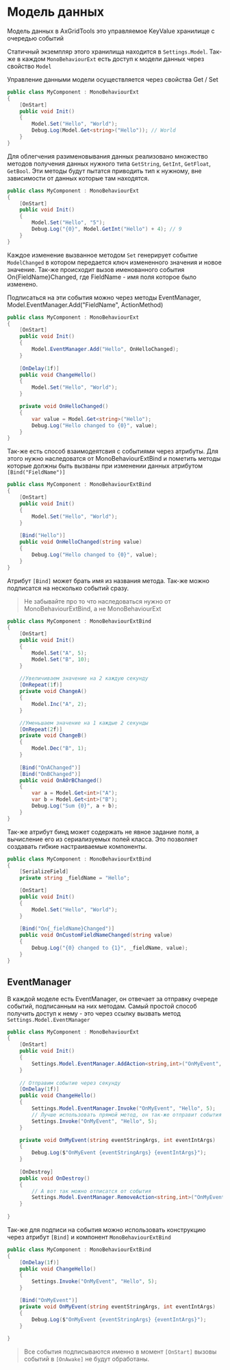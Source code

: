 Модель данных
=============

Модель данных в AxGridTools это управляемое KeyValue хранилище с очередью событий

Статичный экземпляр этого хранилища находится в `Settings.Model`. Так-же в каждом `MonoBehaviourExt` есть доступ к модели данных через свойство `Model`

Управление данными модели осуществляется через свойства Get / Set

```csharp
public class MyComponent : MonoBehaviourExt
{
    [OnStart]
    public void Init()
    {
        Model.Set("Hello", "World");
        Debug.Log(Model.Get<string>("Hello")); // World
    }
}
```

Для облегчения разименовывания данных реализовано множество методов получения данных нужного типа
`GetString`, `GetInt`, `GetFloat`, `GetBool`. Эти методы будут пытатся приводить тип к нужному, вне зависимости от данных которые там находятся. 

```csharp
public class MyComponent : MonoBehaviourExt
{
    [OnStart]
    public void Init()
    {
        Model.Set("Hello", "5");
        Debug.Log("{0}", Model.GetInt("Hello") + 4); // 9
    }
}
```

Каждое изменение вызванное методом `Set` генерирует событие `ModelChanged` в котором передается ключ измененного значения и новое значение.
Так-же происходит вызов именованного события On{FieldName}Changed, где FieldName - имя поля которое было изменено.

Подписаться на эти события можно через методы EventManager, Model.EventManager.Add("FieldName", ActionMethod)

```csharp
public class MyComponent : MonoBehaviourExt
{
    [OnStart]
    public void Init()
    {
        Model.EventManager.Add("Hello", OnHelloChanged);
    }
    
    [OnDelay(1f)]
    public void ChangeHello()
    {
        Model.Set("Hello", "World");
    }

    private void OnHelloChanged()
    {
        var value = Model.Get<string>("Hello");
        Debug.Log("Hello changed to {0}", value);
    }
}
```

Так-же есть способ взаимодеятсвия с событиями через атрибуты. 
Для этого нужно наследоватся от MonoBehaviourExtBind и пометить методы которые должны быть вызваны при изменении данных атрибутом `[Bind("FieldName")]`

```csharp
public class MyComponent : MonoBehaviourExtBind
{
    [OnStart]
    public void Init()
    {
        Model.Set("Hello", "World");
    }
    
    [Bind("Hello")]
    public void OnHelloChanged(string value)
    {
        Debug.Log("Hello changed to {0}", value);
    }
}
```

Атрибут `[Bind]` может брать имя из названия метода.
Так-же можно подписатся на несколько событий сразу.

> Не забывайте про то что наследоваться нужно от MonoBehaviourExtBind, а не MonoBehaviourExt

```csharp
public class MyComponent : MonoBehaviourExtBind
{
    [OnStart]
    public void Init()
    {
        Model.Set("A", 5);
        Model.Set("B", 10);
    }
    
    //Увеличиваем значение на 2 каждую секунду
    [OnRepeat(1f)]
    private void ChangeA()
    {   
        Model.Inc("A", 2);
    }

    //Уменьшаем значение на 1 каждые 2 секунды
    [OnRepeat(2f)]
    private void ChangeB()
    {    
        Model.Dec("B", 1);
    }
    
    [Bind("OnAChanged")]
    [Bind("OnBChanged")]
    public void OnAOrBChanged()
    {
        var a = Model.Get<int>("A");
        var b = Model.Get<int>("B");
        Debug.Log("Sum {0}", a + b);
    }
}
```

Так-же атрибут бинд может содержать не явное задание поля, а вычисление его из сериализуемых полей класса.
Это позволяет создавать гибкие настраиваемые компоненты.

```csharp
public class MyComponent : MonoBehaviourExtBind
{
    [SerializeField]
    private string _fieldName = "Hello";

    [OnStart]
    public void Init()
    {
        Model.Set("Hello", "World");
    }
    
    [Bind("On{_fieldName}Changed")]
    public void OnCustomFieldNameChanged(string value)
    {
        Debug.Log("{0} changed to {1}", _fieldName, value);
    }
}
```

EventManager
------------

В каждой моделе есть EventManager, он отвечает за отправку очереде событий, подписанным на них методам.
Cамый простой способ получить доступ к нему - это через ссылку вызвать метод `Settings.Model.EventManager`

```csharp
public class MyComponent : MonoBehaviourExt
{
    [OnStart]
    public void Init()
    {
        Settings.Model.EventManager.AddAction<string,int>("OnMyEvent", OnMyEvent);
    }
    
    // Отправим событие через секунду
    [OnDelay(1f)]
    public void ChangeHello()
    {
        Settings.Model.EventManager.Invoke("OnMyEvent", "Hello", 5);
        // Лучше использовать прямой метод, он так-же отправит события и в текущую FSM
        Settings.Invoke("OnMyEvent", "Hello", 5);
    }

    private void OnMyEvent(string eventStringArgs, int eventIntArgs)
    {
        Debug.Log($"OnMyEvent {eventStringArgs} {eventIntArgs}");
    }
    
    [OnDestroy]
    public void OnDestroy()
    {
        // А вот так можно отписатся от события
        Settings.Model.EventManager.RemoveAction<string,int>("OnMyEvent", OnMyEvent);
    }
   
}
```

Так-же для подписи на события можно использовать конструкцию через атрибут `[Bind]` и компонент `MonoBehaviourExtBind`

```csharp
public class MyComponent : MonoBehaviourExtBind
{
    [OnDelay(1f)]
    public void ChangeHello()
    {
        Settings.Invoke("OnMyEvent", "Hello", 5);
    }

    [Bind("OnMyEvent")]
    private void OnMyEvent(string eventStringArgs, int eventIntArgs)
    {
        Debug.Log($"OnMyEvent {eventStringArgs} {eventIntArgs}");
    }
   
}
```

> Все события подписываются именно в момент `[OnStart]` вызовы событий в `[OnAwake]` не будут обработаны.
